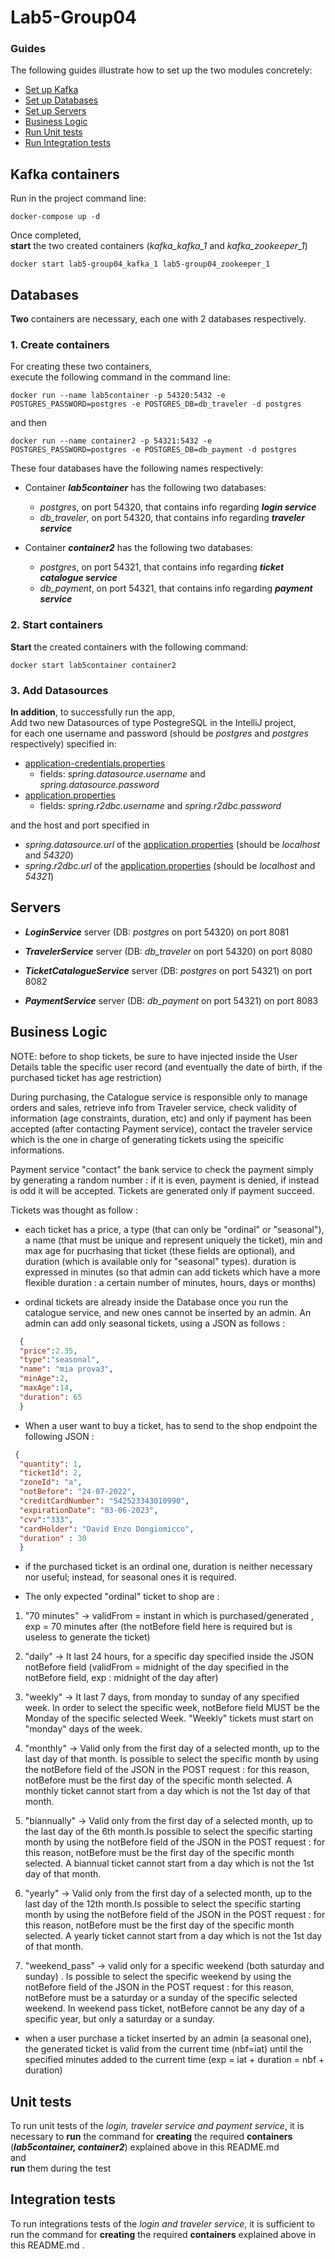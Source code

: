 # Lab5-Group04

### Guides
The following guides illustrate how to set up the two modules concretely:
- [Set up Kafka](#kafka-containers)
- [Set up Databases](#databases)
- [Set up Servers](#servers)
- [Business Logic](#business-logic)
- [Run Unit tests](#unit-tests)
- [Run Integration tests](#integration-tests)


## Kafka containers
Run in the project command line:

`docker-compose up -d`

Once completed,<br>
**start** the two created containers (_kafka_kafka_1_ and _kafka_zookeeper_1_)

`docker start lab5-group04_kafka_1 lab5-group04_zookeeper_1`

## Databases
**Two** containers are necessary, each one with 2 databases respectively. 

### 1. Create containers
For creating these two containers, <br>
execute the following command in the command line:

`docker run --name lab5container -p 54320:5432 -e POSTGRES_PASSWORD=postgres -e POSTGRES_DB=db_traveler -d postgres`

and then

`docker run --name container2 -p 54321:5432 -e POSTGRES_PASSWORD=postgres -e POSTGRES_DB=db_payment -d postgres`

These four databases have the following names respectively: <br>
- Container _**lab5container**_ has the following two databases:
  * _postgres_, on port 54320, that contains info regarding **_login service_**
  * _db_traveler_, on port 54320, that contains info regarding **_traveler service_**

- Container _**container2**_ has the following two databases:
  * _postgres_, on port 54321, that contains info regarding **_ticket catalogue service_**
  * _db_payment_, on port 54321, that contains info regarding **_payment service_**

### 2. Start containers
**Start** the created containers with the following command:

`docker start lab5container container2`


### 3. Add Datasources
**In addition**, to successfully run the app,<br>
Add two new Datasources of type PostegreSQL in the IntelliJ project, <br>
for each one username and password (should be _postgres_ and _postgres_ respectively) specified in:
- [application-credentials.properties](login_service/src/main/resources/application-credentials.properties)
  - fields: _spring.datasource.username_ and _spring.datasource.password_
- [application.properties](ticket_catalogue_service/src/main/resources/application.properties)
  - fields: _spring.r2dbc.username_ and _spring.r2dbc.password_

and the host and port specified in
- _spring.datasource.url_ of the [application.properties](login_service/src/main/resources/application.properties) (should be _localhost_ and _54320_)
- _spring.r2dbc.url_ of the [application.properties](ticket_catalogue_service/src/main/resources/application.properties) (should be _localhost_ and _54321_)



## Servers  

* **_LoginService_** server (DB: _postgres_  on port 54320) on port 8081
* **_TravelerService_** server (DB: _db_traveler_ on port 54320) on port 8080

* **_TicketCatalogueService_** server (DB: _postgres_  on port 54321) on port 8082
* **_PaymentService_** server (DB: _db_payment_ on port 54321) on port 8083


## Business Logic

NOTE: before to shop tickets, be sure to have injected inside the User Details table the specific user record (and eventually the date of birth, if the purchased ticket has age restriction)

During purchasing, the Catalogue service is responsible only to manage orders and sales, retrieve info from Traveler service, check validity of information (age constraints, duration, etc)
and only if payment has been accepted (after contacting Payment service), contact the traveler service which is the one in charge of generating tickets using the speicific informations.

Payment service "contact" the bank service to check the payment simply by generating a random number : if it is even, payment is denied, if instead is odd it will be accepted.
Tickets are generated only if payment succeed.

Tickets was thought as follow :

- each ticket has a price, a type (that can only be "ordinal" or "seasonal"), a name (that must be unique and represent uniquely the ticket), min and max age for pucrhasing that ticket (these fields are optional), and duration (which is available only for "seasonal" types).
  duration is expressed in minutes (so that admin can add tickets which have a more flexible duration : a certain number of minutes, hours, days or months)

- ordinal tickets are already inside the Database once you run the catalogue service, and new ones cannot be inserted by an admin.
  An admin can add only seasonal tickets, using a JSON as follows :
```json
  {
  "price":2.35,
  "type":"seasonal", 
  "name": "mia prova3",
  "minAge":2, 
  "maxAge":14, 
  "duration": 65
  }
```

- When a user want to buy a ticket, has to send to the shop endpoint the following JSON : <br>
```json
 { 
  "quantity": 1, 
  "ticketId": 2, 
  "zoneId": "a", 
  "notBefore": "24-07-2022", 
  "creditCardNumber": "542523343010990", 
  "expirationDate": "03-06-2023",
  "cvv":"333", 
  "cardHolder": "David Enzo Dongiomicco", 
  "duration" : 30 
  }
  ````
 

- if the purchased ticket is an ordinal one, duration is neither necessary nor useful; instead, for seasonal ones it is required.

- The only expected "ordinal" ticket to shop are :
1) "70 minutes" -> validFrom = instant in which is purchased/generated , exp = 70 minutes after (the notBefore field here is required but is useless to generate the ticket)
2) "daily" -> It last 24 hours, for a specific day specified inside the JSON notBefore field (validFrom = midnight of the day specified in the notBefore field, exp : midnight of the day after)
3) "weekly" -> It last 7 days, from monday to sunday of any specified week. In order to select the specific week,
      notBefore field MUST be the Monday of the specific selected Week. "Weekly" tickets must start on "monday" days of the week.


4) "monthly" -> Valid only from the first day of a selected month, up to the last day of that month. Is possible to select the specific month by using the notBefore field of the JSON in the POST request
   : for this reason, notBefore must be the first day of the specific month selected. A monthly ticket cannot start from a day which is not the 1st day of that month.

5) "biannually" -> Valid only from the first day of a selected month, up to the last day of the 6th month.Is possible to select the specific starting month by using the notBefore field of the JSON in the POST request
   : for this reason, notBefore must be the first day of the specific month selected. A biannual ticket cannot start from a day which is not the 1st day of that month.


6) "yearly" -> Valid only from the first day of a selected month, up to the last day of the 12th month.Is possible to select the specific starting month by using the notBefore field of the JSON in the POST request
   : for this reason, notBefore must be the first day of the specific month selected. A yearly ticket cannot start from a day which is not the 1st day of that month.

7) "weekend_pass" -> valid only for a specific weekend (both saturday and sunday) . Is possible to select the specific weekend by using the notBefore field of the JSON in the POST request
   : for this reason, notBefore must be a saturday or a sunday of the specific selected weekend. In weekend pass ticket, notBefore cannot be any day of a specific year, but only a saturday or a sunday.


- when a user purchase a ticket inserted by an admin (a seasonal one), the generated ticket is valid from the current time (nbf=iat) until the specified minutes added to the current time (exp = iat + duration = nbf + duration)



## Unit tests
To run unit tests of the _login, traveler service and payment service_, 
it is necessary to **run** the command for **creating** the required **containers** (_**lab5container, container2**_) explained above in this README.md <br> 
and <br>
**run** them during the test

## Integration tests
To run integrations tests of the _login and traveler service_, it is sufficient to run the command for **creating** the required **containers** explained above in this README.md .

      

